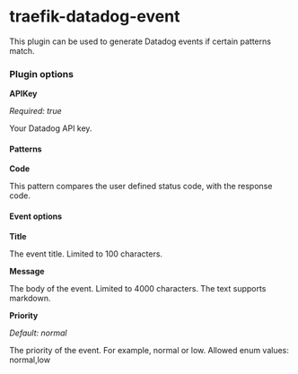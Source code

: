 # traefik-datadog-event

This plugin can be used to generate Datadog events if certain patterns match.

### Plugin options

**APIKey**

*Required: true*

Your Datadog API key.

#### Patterns

**Code**

This pattern compares the user defined status code, with the response code.

#### Event options

**Title**

The event title. Limited to 100 characters. 

**Message**

The body of the event. Limited to 4000 characters. The text supports markdown.

**Priority**

*Default: normal*

The priority of the event. For example, normal or low. Allowed enum values: normal,low